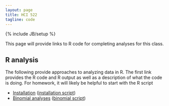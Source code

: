 ```yaml
--- 
layout: page
title: HCI 522
tagline: code
---
```

{% include JB/setup %}

This page will provide links to R code for completing analyses for this class. 

## R analysis

The following provide approaches to analyzing data in R. 
The first link provides the R code and R output as well as a description of what
the code is doing. 
For homework, it will likely be helpful to start with the R script 

- [Installation](installation.html) ([installation script](installation.R))
- [Binomial analyses](binomial.html) ([binomial script](binomial.R))
